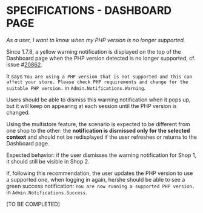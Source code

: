 # **SPECIFICATIONS - DASHBOARD PAGE**


_As a user, I want to know when my PHP version is no longer supported._

Since 1.7.8, a yellow warning notification is displayed on the top of the Dashboard page when the PHP version detected is no longer supported, cf. issue #[20862](https://github.com/PrestaShop/PrestaShop/issues/20862).

It says `You are using a PHP version that is not supported and this can affect your store. Please check PHP requirements and change for the suitable PHP version.` in `Admin.Notifications.Warning`.

Users should be able to dismiss this warning notification when it pops up, but it will keep on appearing at each session until the PHP version is changed.

Using the multistore feature, the scenario is expected to be different from one shop to the other: the **notification is dismissed only for the selected context** and should not be redisplayed if the user refreshes or returns to the Dashboard page.

Expected behavior: if the user dismisses the warning notification for Shop 1, it should still be visible in Shop 2.

If, following this recommendation, the user updates the PHP version to use a supported one, when logging in again, he/she should be able to see a green success notification: `You are now running a supported PHP version.` in `Admin.Notifications.Success`.

[TO BE COMPLETED]
